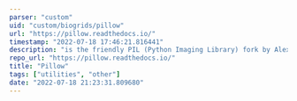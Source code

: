 ```yaml
---
parser: "custom"
uid: "custom/biogrids/pillow"
url: "https://pillow.readthedocs.io/"
timestamp: "2022-07-18 17:46:21.816441"
description: "is the friendly PIL (Python Imaging Library) fork by Alex Clark and Contributors.The Python Imaging Library adds image processing capabilities to your Python interpreter.This library provides extensive file format support, an efficient internal representation, and fairly powerful image processing capabilities.The core image library is designed for fast access to data stored in a few basic pixel formats. It should provide a …"
repo_url: "https://pillow.readthedocs.io/"
title: "Pillow"
tags: ["utilities", "other"]
date: "2022-07-18 21:23:31.809680"
---
```

